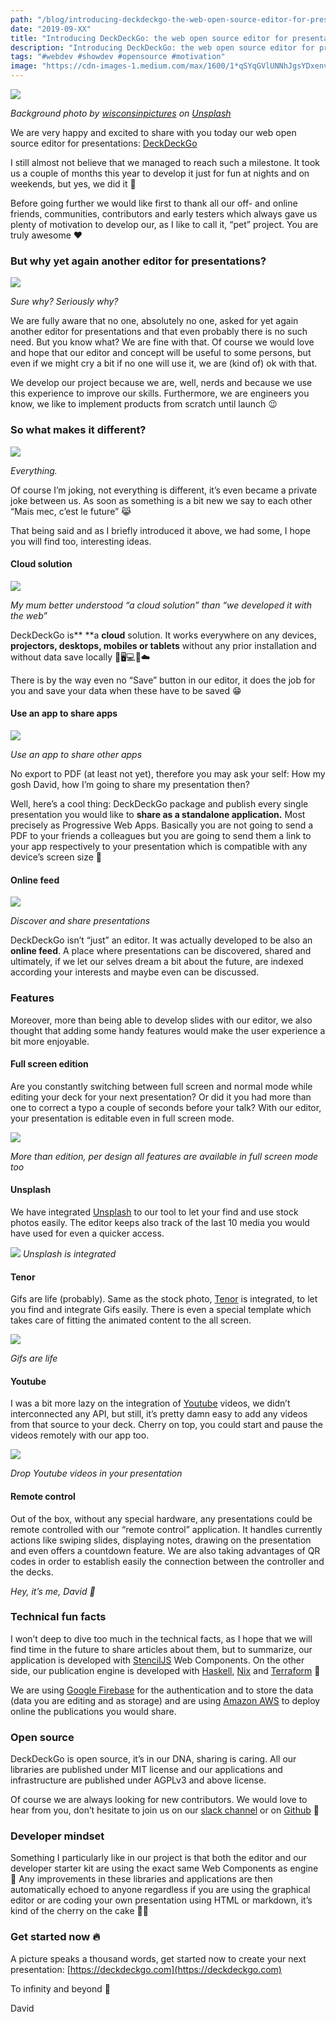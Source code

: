 ```yaml
---
path: "/blog/introducing-deckdeckgo-the-web-open-source-editor-for-presentations"
date: "2019-09-XX"
title: "Introducing DeckDeckGo: the web open source editor for presentations"
description: "Introducing DeckDeckGo: the web open source editor for presentations"
tags: "#webdev #showdev #opensource #motivation"
image: "https://cdn-images-1.medium.com/max/1600/1*qSYqGVlUNNhJgsYDxenv9A.jpeg"
---
```


![](https://cdn-images-1.medium.com/max/2400/1*TmZb15Yzu3mGVG7uMkHvHw.png)

*Background photo by [wisconsinpictures](https://unsplash.com/@wisconsinpictures?utm_source=unsplash&utm_medium=referral&utm_content=creditCopyText) on [Unsplash](https://unsplash.com/?utm_source=unsplash&utm_medium=referral&utm_content=creditCopyText)*

We are very happy and excited to share with you today our web open source editor for presentations: [DeckDeckGo](https://beta.deckdeckgo.com)

I still almost not believe that we managed to reach such a milestone. It took us a couple of months this year to develop it just for fun at nights and on weekends,  but yes, we did it  🎉

Before going further we would like first to thank all our off- and online friends, communities, contributors and early testers which always gave us plenty of motivation to develop our, as I like to call it, “pet” project. You are truly awesome ❤️

### But why yet again another editor for presentations?

![](https://cdn-images-1.medium.com/max/1600/1*Ireg4JWSR6Se4c_UP8iJ6w.gif)

*Sure why? Seriously why?*

We are fully aware that no one, absolutely no one, asked for yet again another editor for presentations and that even probably there is no such need. But you know what? We are fine with that. Of course we would love and hope that our editor and concept will be useful to some persons, but even if we might cry a bit if no one will use it, we are (kind of) ok with that. 

We develop our project because we are, well, nerds and because we use this experience to improve our skills. Furthermore, we are engineers you know, we like to implement products from scratch until launch 😉

### So what makes it different?

![](https://cdn-images-1.medium.com/max/1600/1*MNW_kIkOJqNvRGBRFNIbfg.gif)

*Everything.*

Of course I’m joking, not everything is different, it’s even became a private joke between us. As soon as something is a bit new we say to each other “Mais mec, c’est le future” 😹

That being said and as I briefly introduced it above, we had some, I hope you will find too, interesting ideas. 

#### Cloud solution

![](https://cdn-images-1.medium.com/max/1600/1*9odqQrlsXeP0zykRe3lyaQ.gif)

*My mum better understood “a cloud solution” than “we developed it with the web”*

DeckDeckGo is** **a **cloud** solution. It works everywhere on any devices, **projectors, desktops, mobiles or tablets** without any prior installation and without data save locally 🎥🖥️💻📱☁️

There is by the way even no “Save” button in our editor, it does the job for you and save your data when these have to be saved 😁

#### Use an app to share apps

![](https://cdn-images-1.medium.com/max/1600/1*4sMOauhgBsqV4wZzJ3fZqA.gif)

*Use an app to share other apps*

No export to PDF (at least not yet), therefore you may ask your self: How my gosh David, how I’m going to share my presentation then?

Well, here’s a cool thing: DeckDeckGo package and publish every single presentation you would like to **share as a standalone application.** Most precisely as Progressive Web Apps. Basically you are not going to send a PDF to your friends a colleagues but you are going to send them a link to your app respectively to your presentation which is compatible with any device’s screen size 🚀

#### Online feed

![](https://cdn-images-1.medium.com/max/1600/1*QyNE4kixGi60FyZ8Y0we2Q.gif)

*Discover and share presentations*

DeckDeckGo isn’t “just” an editor. It was actually developed to be also an **online feed**. A place where presentations can be discovered, shared and ultimately, if we let our selves dream a bit about the future, are indexed according your interests and maybe even can be discussed.

### Features

Moreover, more than being able to develop slides with our editor, we also thought that adding some handy features would make the user experience a bit more enjoyable.

#### Full screen edition

Are you constantly switching between full screen and normal mode while editing your deck for your next presentation? Or did it you had more than one to correct a typo a couple of seconds before your talk? With our editor, your presentation is editable even in full screen mode.

![](https://cdn-images-1.medium.com/max/1600/1*QM9ylLr7Tzj8ZYE-ZJUXoA.gif)

*More than edition, per design all features are available in full screen mode too*

#### Unsplash

We have integrated [Unsplash](https://unsplash.com/) to our tool to let your find and use stock photos easily. The editor keeps also track of the last 10 media you would have used for even a quicker access.

![](https://cdn-images-1.medium.com/max/1600/1*_rEqbFfwTocrElky3mLJQA.gif)
*Unsplash is integrated*

#### Tenor

Gifs are life (probably). Same as the stock photo, [Tenor](https://tenor.com/) is integrated, to let you find and integrate Gifs easily. There is even a special template which takes care of fitting the animated content to the all screen.

![](https://cdn-images-1.medium.com/max/1600/1*bsyb3eakx7dcvI2CftHEzw.gif)

*Gifs are life*

#### Youtube

I was a bit more lazy on the integration of [Youtube](https://www.youtube.com) videos, we didn’t interconnected any API, but still, it’s pretty damn easy to add any videos from that source to your deck. Cherry on top, you could start and pause the videos remotely with our app too.

![](https://cdn-images-1.medium.com/max/1600/1*lyVzJnkv2MzOKCCRaSfkMg.gif)

*Drop Youtube videos in your presentation*

#### Remote control

Out of the box, without any special hardware, any presentations could be remote controlled with our “remote control” application. It handles currently actions like swiping slides, displaying notes, drawing on the presentation and even offers a countdown feature. We are also taking advantages of QR codes in order to establish easily the connection between the controller and the decks.

*Hey, it’s me, David 👋*

### Technical fun facts

I won’t deep to dive too much in the technical facts, as I hope that we will find time in the future to share articles about them, but to summarize, our application is developed with [StencilJS](http://stenciljs.com) Web Components. On the other side, our publication engine is developed with [Haskell](https://www.haskell.org), [Nix](https://nixos.org/nix/) and [Terraform](https://www.terraform.io) 🚀

We are using [Google Firebase](https://firebase.google.com/) for the authentication and to store the data (data you are editing and as storage) and are using [Amazon AWS](https://aws.amazon.com/) to deploy online the publications you would share.

### Open source

DeckDeckGo is open source, it’s in our DNA, sharing is caring. All our libraries are published under MIT license and our applications and infrastructure are published under AGPLv3 and above license.

Of course we are always looking for new contributors. We would love to hear from you, don’t hesitate to join us on our [slack channel](https://join.slack.com/t/deckdeckgo/shared_invite/enQtNzM0NjMwOTc3NTI0LTBlNmFhODNhYmRkMWUxZmU4ZTQ2MDJiNjlmYWZiODNjMDU5OGRjYThlZmZjMTc5YmQ3MzUzMDlhMzk0ZDgzMDY) or on [Github](https://github.com/deckgo/deckdeckgo) 🙏

### Developer mindset

Something I particularly like in our project is that both the editor and our developer starter kit are using the exact same Web Components as engine 🤪 Any improvements in these libraries and applications are then automatically echoed to anyone regardless if you are using the graphical editor or are coding your own presentation using HTML or markdown, it’s kind of the cherry on the cake 🍒🎂

### Get started now 🔥

A picture speaks a thousand words, get started now to create your next presentation: [https://deckdeckgo.com](https://deckdeckgo.com)

To infinity and beyond 🚀

David
